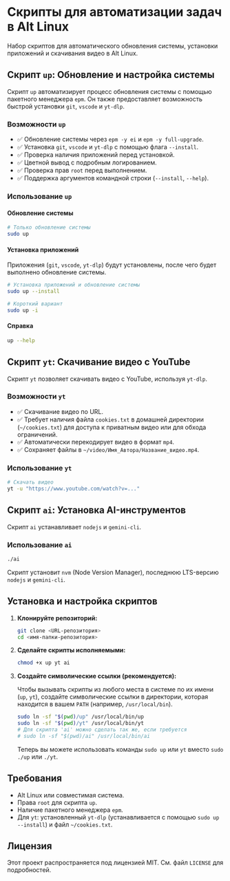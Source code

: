 # Скрипты для автоматизации задач в Alt Linux

Набор скриптов для автоматического обновления системы, установки приложений и скачивания видео в Alt Linux.

## Скрипт `up`: Обновление и настройка системы

Скрипт `up` автоматизирует процесс обновления системы с помощью пакетного менеджера `epm`. Он также предоставляет возможность быстрой установки `git`, `vscode` и `yt-dlp`.

### Возможности `up`

- ✅ Обновление системы через `epm -y ei` и `epm -y full-upgrade`.
- ✅ Установка `git`, `vscode` и `yt-dlp` с помощью флага `--install`.
- ✅ Проверка наличия приложений перед установкой.
- ✅ Цветной вывод с подробным логированием.
- ✅ Проверка прав `root` перед выполнением.
- ✅ Поддержка аргументов командной строки (`--install`, `--help`).

### Использование `up`

#### Обновление системы
```bash
# Только обновление системы
sudo up
```

#### Установка приложений
Приложения (`git`, `vscode`, `yt-dlp`) будут установлены, после чего будет выполнено обновление системы.
```bash
# Установка приложений и обновление системы
sudo up --install

# Короткий вариант
sudo up -i
```

#### Справка
```bash
up --help
```

## Скрипт `yt`: Скачивание видео с YouTube

Скрипт `yt` позволяет скачивать видео с YouTube, используя `yt-dlp`.

### Возможности `yt`

- ✅ Скачивание видео по URL.
- ✅ Требует наличия файла `cookies.txt` в домашней директории (`~/cookies.txt`) для доступа к приватным видео или для обхода ограничений.
- ✅ Автоматически перекодирует видео в формат `mp4`.
- ✅ Сохраняет файлы в `~/video/Имя_Автора/Название_видео.mp4`.

### Использование `yt`

```bash
# Скачать видео
yt -u "https://www.youtube.com/watch?v=..."
```

## Скрипт `ai`: Установка AI-инструментов

Скрипт `ai` устанавливает `nodejs` и `gemini-cli`.

### Использование `ai`

```bash
./ai
```
Скрипт установит `nvm` (Node Version Manager), последнюю LTS-версию `nodejs` и `gemini-cli`.

## Установка и настройка скриптов

1.  **Клонируйте репозиторий:**
    ```bash
    git clone <URL-репозитория>
    cd <имя-папки-репозитория>
    ```

2.  **Сделайте скрипты исполняемыми:**
    ```bash
    chmod +x up yt ai
    ```

3.  **Создайте символические ссылки (рекомендуется):**

    Чтобы вызывать скрипты из любого места в системе по их имени (`up`, `yt`), создайте символические ссылки в директории, которая находится в вашем `PATH` (например, `/usr/local/bin`).

    ```bash
    sudo ln -sf "$(pwd)/up" /usr/local/bin/up
    sudo ln -sf "$(pwd)/yt" /usr/local/bin/yt
    # Для скрипта 'ai' можно сделать так же, если требуется
    # sudo ln -sf "$(pwd)/ai" /usr/local/bin/ai
    ```
    Теперь вы можете использовать команды `sudo up` или `yt` вместо `sudo ./up` или `./yt`.

## Требования

- Alt Linux или совместимая система.
- Права `root` для скрипта `up`.
- Наличие пакетного менеджера `epm`.
- Для `yt`: установленный `yt-dlp` (устанавливается с помощью `sudo up --install`) и файл `~/cookies.txt`.

## Лицензия

Этот проект распространяется под лицензией MIT. См. файл `LICENSE` для подробностей.
